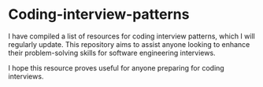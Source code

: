 # Coding-interview-patterns

I have compiled a list of resources for coding interview patterns, which I will regularly update. This repository aims to assist anyone looking to enhance their problem-solving skills for software engineering interviews. 

I hope this resource proves useful for anyone preparing for coding interviews.

